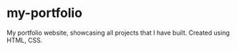 # my-portfolio
My portfolio website, showcasing all projects that I have built.
Created using HTML, CSS.
